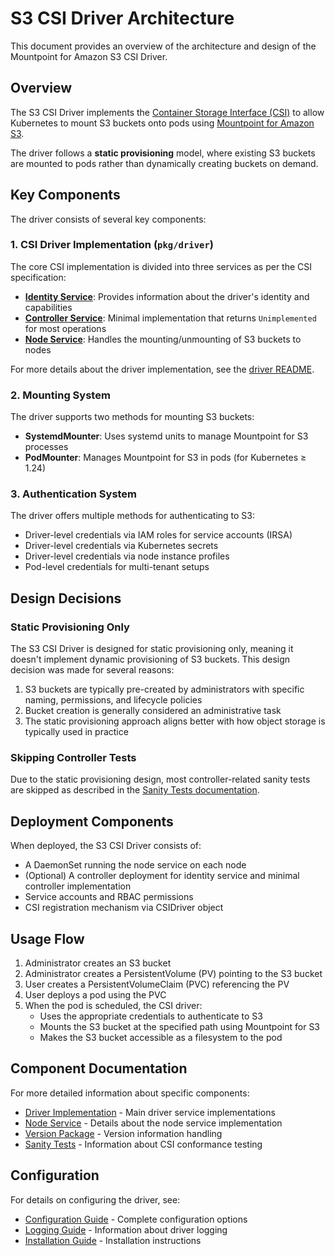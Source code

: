 # S3 CSI Driver Architecture

This document provides an overview of the architecture and design of the Mountpoint for Amazon S3 CSI Driver.

## Overview

The S3 CSI Driver implements the [Container Storage Interface (CSI)](https://github.com/container-storage-interface/spec) to allow Kubernetes to mount S3 buckets onto pods using [Mountpoint for Amazon S3](https://github.com/awslabs/mountpoint-s3).

The driver follows a **static provisioning** model, where existing S3 buckets are mounted to pods rather than dynamically creating buckets on demand.

## Key Components

The driver consists of several key components:

### 1. CSI Driver Implementation (`pkg/driver`)

The core CSI implementation is divided into three services as per the CSI specification:

- **[Identity Service](../pkg/driver/README.md#identitygo)**: Provides information about the driver's identity and capabilities
- **[Controller Service](../pkg/driver/README.md#controllergo)**: Minimal implementation that returns `Unimplemented` for most operations
- **[Node Service](../pkg/driver/node/README.md)**: Handles the mounting/unmounting of S3 buckets to nodes

For more details about the driver implementation, see the [driver README](../pkg/driver/README.md).

### 2. Mounting System

The driver supports two methods for mounting S3 buckets:

- **SystemdMounter**: Uses systemd units to manage Mountpoint for S3 processes
- **PodMounter**: Manages Mountpoint for S3 in pods (for Kubernetes ≥ 1.24)

### 3. Authentication System

The driver offers multiple methods for authenticating to S3:

- Driver-level credentials via IAM roles for service accounts (IRSA)
- Driver-level credentials via Kubernetes secrets
- Driver-level credentials via node instance profiles
- Pod-level credentials for multi-tenant setups

## Design Decisions

### Static Provisioning Only

The S3 CSI Driver is designed for static provisioning only, meaning it doesn't implement dynamic provisioning of S3 buckets. This design decision was made for several reasons:

1. S3 buckets are typically pre-created by administrators with specific naming, permissions, and lifecycle policies
2. Bucket creation is generally considered an administrative task
3. The static provisioning approach aligns better with how object storage is typically used in practice

### Skipping Controller Tests

Due to the static provisioning design, most controller-related sanity tests are skipped as described in the [Sanity Tests documentation](../tests/sanity/README.md).

## Deployment Components

When deployed, the S3 CSI Driver consists of:

- A DaemonSet running the node service on each node
- (Optional) A controller deployment for identity service and minimal controller implementation
- Service accounts and RBAC permissions
- CSI registration mechanism via CSIDriver object

## Usage Flow

1. Administrator creates an S3 bucket
2. Administrator creates a PersistentVolume (PV) pointing to the S3 bucket
3. User creates a PersistentVolumeClaim (PVC) referencing the PV
4. User deploys a pod using the PVC
5. When the pod is scheduled, the CSI driver:
   - Uses the appropriate credentials to authenticate to S3
   - Mounts the S3 bucket at the specified path using Mountpoint for S3
   - Makes the S3 bucket accessible as a filesystem to the pod

## Component Documentation

For more detailed information about specific components:

- [Driver Implementation](../pkg/driver/README.md) - Main driver service implementations
- [Node Service](../pkg/driver/node/README.md) - Details about the node service implementation
- [Version Package](../pkg/driver/version/README.md) - Version information handling
- [Sanity Tests](../tests/sanity/README.md) - Information about CSI conformance testing

## Configuration

For details on configuring the driver, see:

- [Configuration Guide](CONFIGURATION.md) - Complete configuration options
- [Logging Guide](LOGGING.md) - Information about driver logging
- [Installation Guide](install.md) - Installation instructions
